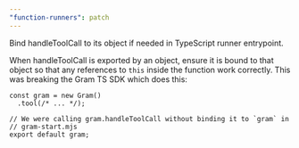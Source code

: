 ```yaml
---
"function-runners": patch
---
```


Bind handleToolCall to its object if needed in TypeScript runner entrypoint.

When handleToolCall is exported by an object, ensure it is bound to that object
so that any references to `this` inside the function work correctly. This was
breaking the Gram TS SDK which does this:

```
const gram = new Gram()
  .tool(/* ... */);

// We were calling gram.handleToolCall without binding it to `gram` in
// gram-start.mjs
export default gram;
```
